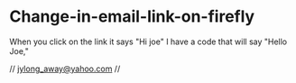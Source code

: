 # Change-in-email-link-on-firefly
When you click on the link it says "Hi joe" I have a code that will say "Hello Joe,"


// <a class="gwt-Anchor" href="mailto:jylong_away@yahoo.com?Subject=iGlobal Stores Order Number 213-141276&amp;Body=Hello ji,">jylong_away@yahoo.com</a> //
